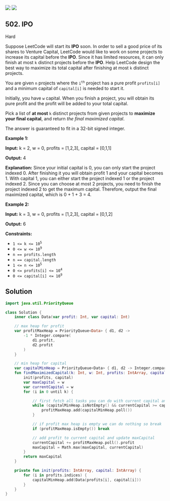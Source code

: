 [![](https://img.shields.io/github/stars/javadev/LeetCode-in-Kotlin?label=Stars&style=flat-square)](https://github.com/javadev/LeetCode-in-Kotlin)
[![](https://img.shields.io/github/forks/javadev/LeetCode-in-Kotlin?label=Fork%20me%20on%20GitHub%20&style=flat-square)](https://github.com/javadev/LeetCode-in-Kotlin/fork)

## 502\. IPO

Hard

Suppose LeetCode will start its **IPO** soon. In order to sell a good price of its shares to Venture Capital, LeetCode would like to work on some projects to increase its capital before the **IPO**. Since it has limited resources, it can only finish at most `k` distinct projects before the **IPO**. Help LeetCode design the best way to maximize its total capital after finishing at most `k` distinct projects.

You are given `n` projects where the <code>i<sup>th</sup></code> project has a pure profit `profits[i]` and a minimum capital of `capital[i]` is needed to start it.

Initially, you have `w` capital. When you finish a project, you will obtain its pure profit and the profit will be added to your total capital.

Pick a list of **at most** `k` distinct projects from given projects to **maximize your final capital**, and return _the final maximized capital_.

The answer is guaranteed to fit in a 32-bit signed integer.

**Example 1:**

**Input:** k = 2, w = 0, profits = [1,2,3], capital = [0,1,1]

**Output:** 4

**Explanation:** Since your initial capital is 0, you can only start the project indexed 0. After finishing it you will obtain profit 1 and your capital becomes 1. With capital 1, you can either start the project indexed 1 or the project indexed 2. Since you can choose at most 2 projects, you need to finish the project indexed 2 to get the maximum capital. Therefore, output the final maximized capital, which is 0 + 1 + 3 = 4.

**Example 2:**

**Input:** k = 3, w = 0, profits = [1,2,3], capital = [0,1,2]

**Output:** 6

**Constraints:**

*   <code>1 <= k <= 10<sup>5</sup></code>
*   <code>0 <= w <= 10<sup>9</sup></code>
*   `n == profits.length`
*   `n == capital.length`
*   <code>1 <= n <= 10<sup>5</sup></code>
*   <code>0 <= profits[i] <= 10<sup>4</sup></code>
*   <code>0 <= capital[i] <= 10<sup>9</sup></code>

## Solution

```kotlin
import java.util.PriorityQueue

class Solution {
    inner class Data(var profit: Int, var capital: Int)

    // max heap for profit
    var profitMaxHeap = PriorityQueue<Data> { d1, d2 ->
        -1 * Integer.compare(
            d1.profit,
            d2.profit
        )
    }

    // min heap for capital
    var capitalMinHeap = PriorityQueue<Data> { d1, d2 -> Integer.compare(d1.capital, d2.capital) }
    fun findMaximizedCapital(k: Int, w: Int, profits: IntArray, capital: IntArray): Int {
        init(profits, capital)
        var maxCapital = w
        var currentCapital = w
        for (i in 0 until k) {

            // first fetch all tasks you can do with current capital and add those in profit max heap
            while (capitalMinHeap.isNotEmpty() && currentCapital >= capitalMinHeap.peek().capital) {
                profitMaxHeap.add(capitalMinHeap.poll())
            }

            // if profit max heap is empty we can do nothing so break
            if (profitMaxHeap.isEmpty()) break

            // add profit to current capital and update maxCapital
            currentCapital += profitMaxHeap.poll().profit
            maxCapital = Math.max(maxCapital, currentCapital)
        }
        return maxCapital
    }

    private fun init(profits: IntArray, capital: IntArray) {
        for (i in profits.indices) {
            capitalMinHeap.add(Data(profits[i], capital[i]))
        }
    }
}
```